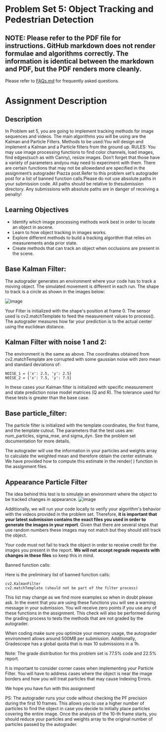 # Problem Set 5: Object Tracking and Pedestrian Detection

## NOTE: Please refer to the PDF file for instructions. GitHub markdown does not render formulae and algorithms correctly. The information is identical between the markdown and PDF, but the PDF renders more cleanly.

Please refer to [FAQs.md](FAQs.md) for frequently asked questions.

# Assignment Description

## Description
In Problem set 5, you are going to implement tracking methods for image sequences and videos.
The main algorithms you will be using are the Kalman and Particle Filters.
Methods to be used:You will design and implement a Kalman and a Particle filters from the ground up.
RULES: You may use image processing functions to find color channels, load images, find edges(such as with Canny), resize images.  Don’t forget that those have a variety of parameters andyou may need to experiment with them.
There are certain functions that may not be allowedand are specified in the assignment’s autograder Piazza post.Refer to this problem set’s autograder post for a list of banned function calls.Please do not use absolute paths in your submission code.
All paths should be relative to thesubmission directory. Any submissions with absolute paths are in danger of receiving a penalty!


## Learning Objectives

 - Identify  which  image  processing  methods  work  best  in  order  to  locate  an  object  in  ascene.
 - Learn to how object tracking in images works.
 - Explore different methods to build a tracking algorithm that relies on measurements anda prior state.
 - Create methods that can track an object when occlusions are present in the scene.

## Base Kalman Filter:
The autograder generates an environment where your code has to track a moving object. The simulated movement is different in each run. The shape to track is a circle as shown in the images below:

![image](https://github.gatech.edu/storage/user/13277/files/c165b4ec-47f6-4e1f-ab39-7f7cedf064f1)

Your Filter is initialized with the shape's position at frame 0. The sensor used is cv2.matchTemplate to feed the measurement values to process(). The autograder measures how far your prediction is to the actual center using the euclidean distance.

## Kalman Filter with noise 1 and 2:
The environment is the same as above. The coordinates obtained from cv2.matchTemplate are corrupted with some gaussian noise with zero mean and standard deviations of:
```
NOISE_1 = {'x': 2.5, 'y': 2.5}
NOISE_2 = {'x': 7.5, 'y': 7.5}
```
In these cases your Kalman filter is initialized with specific measurement and state prediction noise model matrices (Q and R). The tolerance used for these tests is greater than the base case. 

## Base particle_filter:
The particle filter is initialized with the template coordinates, the first frame, and the template cutout. The parameters that the test uses are: num_particles, sigma_mse, and sigma_dyn. See the problem set documentation for more details.

The autograder will use the information in your particles and weights array to calculate the weighted mean and therefore obtain the center estimate. We have provided how to compute this estimate in the render( ) function in the assignment files.

## Appearance Particle Filter
The idea behind this test is to simulate an environment where the object to be tracked changes in appearance.
![image](https://github.gatech.edu/storage/user/13277/files/99572157-3055-4131-9617-1390c200ad08)

Additionally, we will run your code locally to verify your algorithm's behavior with the videos provided in the problem set. Therefore, **it is important that your latest submission contains the exact files you used in order to generate the images in your report**. Given that there are several steps that use random numbers these images may not match but they should still track the object.

Your code must not fail to track the object in order to receive credit for the images you present in the report. **We will not accept regrade requests with changes in these files** so keep this in mind.

Banned function calls:

Here is the preliminary list of banned function calls:
```
cv2.KalmanFilter
cv2.matchTemplate (should not be part of the filter process)
```
This list may change as we find more examples so when in doubt please ask. In the event that you are using these functions you will see a warning message in your submission. You will receive zero points if you use any of these functions in the assignment. This check will also be performed during the grading process to tests the methods that are not graded by the autograder.

 
When coding make sure you optimize your memory usage, the autograder environment allows around 500MB per submission. Additionally, Gradescope has a global quota that is max 10 submissions in a 1h.

Note: The grade distribution for this problem set is 77.5% code and 22.5% report.

It is important to consider corner cases when implementing your Particle Filter. You will have to address cases where the object is near the image borders and how you will treat particles that may cause Indexing Errors. 

We hope you have fun with this assignment!

PS: The autograder runs your code without checking the PF precision during the first 10 frames. This allows you to use a higher number of particles to find the object in case you decide to initially place particles covering the entire image. Once the analysis of the 10-th frame starts, you should reduce your particles and weights array to the original number of particles passed by the autograder.


